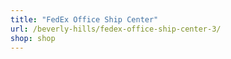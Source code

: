 ```yaml
---
title: "FedEx Office Ship Center"
url: /beverly-hills/fedex-office-ship-center-3/
shop: shop
---
```

